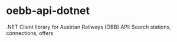 # oebb-api-dotnet
.NET Client library for Austrian Railways (ÖBB) API: Search stations, connections, offers
